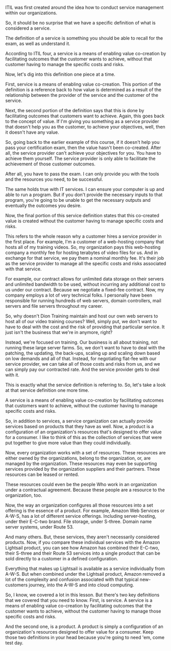 ITIL was first created around the idea how to conduct service management within our organizations.

So, it should be no surprise that we have a specific definition of what is considered a service.

The definition of a service is something you should be able to recall for the exam, as well as understand it.

According to ITIL four, a service is a means of enabling value co-creation by facilitating outcomes that the customer wants to achieve, without that customer having to manage the specific costs and risks.

Now, let's dig into this definition one piece at a time.

First, service is a means of enabling value co-creation. This portion of the definition is a reference back to how value is determined as a result of the relationship between the provider of the service and the customer of the service.

Next, the second portion of the definition says that this is done by facilitating outcomes that customers want to achieve. Again, this goes back to the concept of value. If I'm giving you something as a service provider that doesn't help you as the customer, to achieve your objectives, well, then it doesn't have any value.

So, going back to the earlier example of this course, if it doesn't help you pass your certification exam, then the value hasn't been co-created. After all, the service provider can't achieve your objectives for you. You have to achieve them yourself. The service provider is only able to facilitate the achievement of those customer outcomes.

After all, you have to pass the exam. I can only provide you with the tools and the resources you need, to be successful.

The same holds true with IT services. I can ensure your computer is up and able to run a program. But if you don't provide the necessary inputs to that program, you're going to be unable to get the necessary outputs and eventually the outcomes you desire.

Now, the final portion of this service definition states that this co-created value is created without the customer having to manage specific costs and risks.

This refers to the whole reason why a customer hires a service provider in the first place. For example, I'm a customer of a web-hosting company that hosts all of my training videos. So, my organization pays this web-hosting company a monthly fee for hosting terabytes of video files for us. And in exchange for that service, we pay them a nominal monthly fee. It's their job as the service provider to manage all the specific costs and risks associated with that service.

For example, our contract allows for unlimited data storage on their servers and unlimited bandwidth to be used, without incurring any additional cost to us under our contract. Because we negotiate a fixed-fee contract. Now, my company employs a lot of very technical folks. I personally have been responsible for running hundreds of web servers, domain controllers, mail servers and file servers throughout my career.

So, why doesn't Dion Training maintain and host our own web servers to host all of our video training courses? Well, simply put, we don't want to have to deal with the cost and the risk of providing that particular service. It just isn't the business that we're in anymore, right?

Instead, we're focused on training. Our business is all about training, not running these large server farms. So, we don't want to have to deal with the patching, the updating, the back-ups, scaling up and scaling down based on low demands and all of that. Instead, for negotiating flat-fee with our service provider, we can take all of those costs and risks from us, and we can simply pay our contracted rate. And the service provider gets to deal with it.

This is exactly what the service definition is referring to. So, let's take a look at that service definition one more time.

A service is a means of enabling value co-creation by facilitating outcomes that customers want to achieve, without the customer having to manage specific costs and risks.

So, in addition to services, a service organization can actually provide services based on products that they have as well. Now, a product is a configuration of an organization's resources that's designed to offer value for a consumer. I like to think of this as the collection of services that were put together to give more value than they could individually.

Now, every organization works with a set of resources. These resources are either owned by the organizations, belong to the organization, or, are managed by the organization. These resources may even be supporting services provided by the organization suppliers and their partners. These resources can be leased or rented. 

These resources could even be the people Who work in an organization under a contractual agreement. Because these people are a resource to the organization, too.

Now, the way an organization configures all those resources into a set offering is the essence of a product. For example, Amazon Web Services or A-W-S, has a lot of different service offerings. Including server-hosting, under their E-C-two brand. File storage, under S-three. Domain name server systems, under Route 53.

And many others. But, these services, they aren't necessarily considered products. Now, if you compare these individual services with the Amazon Lightsail product, you can see how Amazon has combined their E-C-two, their S-three and their Route 53 services into a single product that can be sold directly to a customer in a defined configuration.

Everything that makes up Lightsail is available as a service individually from A-W-S. But when combined under the Lightsail product, Amazon removed a lot of the complexity and confusion associated with that typical new-customers journey, into the A-W-S and into cloud computing.

So, I know, we covered a lot in this lesson. But there's two key definitions that we covered that you need to know. First, is service. A service is a means of enabling value co-creation by facilitating outcomes that the customer wants to achieve, without the customer having to manage those specific costs and risks.

And the second one, is a product. A product is simply a configuration of an organization's resources designed to offer value for a consumer. Keep those two definitions in your head because you're going to need 'em, come test day.